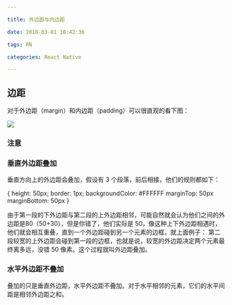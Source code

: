 ```yaml
---

title: 外边距与内边距

date: 2018-03-01 10:42:36

tags: RN

categories: React Native

---
```


## 边距

对于外边距（margin）和内边距（padding）可以很直观的看下图：

![](https://github.com/huangzhifei/blog-web/raw/master/source/_posts/images/margin和padding.png)


### 注意

### 垂直外边距叠加

垂直方向上的外边距会叠加，假设有 3 个段落，前后相接，他们的规则都如下：

{
	height: 50px;
	border: 1px;
	backgroundColor: #FFFFFF
	marginTop: 50px
	marginBottom: 50px
}

由于第一段的下外边距与第二段的上外边距相邻，可能自然就会认为他们之间的外边距是80（50+30），但是你错了，他们实际是 50，像这种上下外边距相遇时，他们就会相互重叠，直到一个外边距碰到另一个元素的边框，就上面例子：
第二段较宽的上外边距会碰到第一段的边框，也就是说，较宽的外边距决定两个元素最终离多远，没错 50 像素。这个过程就叫外边距叠加。

### 水平外边距不叠加

叠加的只是垂直外边距，水平外边距不叠加。对于水平相邻的元素，它们的水平间距是相邻外边距之和。

